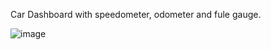 Car Dashboard with speedometer, odometer and fule gauge.

![image](https://cloud.githubusercontent.com/assets/11010268/22340034/aac85532-e3b1-11e6-9b03-bd3ff3c13989.png)

